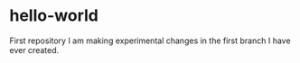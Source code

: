 # hello-world
First repository
I am making experimental changes in the first branch I have ever created.
